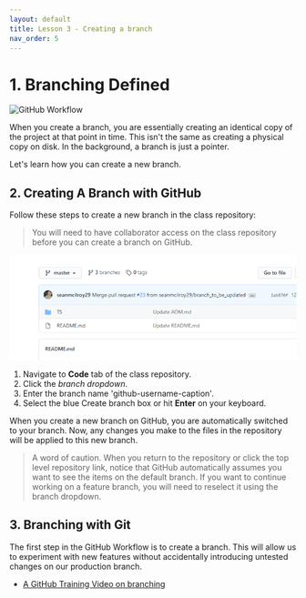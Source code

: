 ```yaml
---
layout: default
title: Lesson 3 - Creating a branch
nav_order: 5
---
```


<!-- Edit the content below for the workshop in question. Once you're ready to publish, remove the comment characters e.g. "<!--" at the start and end -->

# 1. Branching Defined
![GitHub Workflow](./docs/gifs/github-workflow.png)

When you create a branch, you are essentially creating an identical copy of the project at that point in time. This isn't the same as creating a physical copy on disk. In the background, a branch is just a pointer.

Let's learn how you can create a new branch.

## 2. Creating A Branch with GitHub

Follow these steps to create a new branch in the class repository:

> You will need to have collaborator access on the class repository before you can create a branch on GitHub.

![Creating a Branch](./docs/gifs/create_branch.gif)

1. Navigate to **Code** tab of the class repository.
1. Click the *branch dropdown*.
1. Enter the branch name 'github-username-caption'.
1. Select the blue Create branch box or hit **Enter** on your keyboard.

When you create a new branch on GitHub, you are automatically switched to your branch. Now, any changes you make to the files in the repository will be applied to this new branch.

> A word of caution. When you return to the repository or click the top level repository link, notice that GitHub automatically assumes you want to see the items on the default branch. If you want to continue working on a feature branch, you will need to reselect it using the branch dropdown.

## 3. Branching with Git

The first step in the GitHub Workflow is to create a branch. This will allow us to experiment with new features without accidentally introducing untested changes on our production branch.
 - [A GitHub Training Video on branching](https://youtu.be/H5GJfcp3p4Q) 

<!--

## Workshop recording

<iframe height="480" width="853" allowfullscreen frameborder=0 src="https://echo360.ca/media/4378b2ec-7d0c-4632-a1e4-5a8076a494da/public?autoplay=false&automute=false"></iframe>

View the original [here](https://echo360.ca/media/4378b2ec-7d0c-4632-a1e4-5a8076a494da/public).


## Workshop slides

<div style="position:relative;padding-top:66.25%;">
<iframe src="//docs.google.com/viewer?url=https://github.com/scds/intro-tableau/raw/main/assets/docs/tableau_20201118.pdf?dl=0&hl=en_US&embedded=true" class="gde-frame" style="position:absolute;top:0;left:0;width:100%;height:100%;border:none;" scrolling="no"></iframe>
</div>
[Download as a PDF](https://github.com/scds/intro-tableau/raw/main/assets/docs/tableau_20201118.pdf)
<br>

## Worksheets
**Coming soon!**

-->
